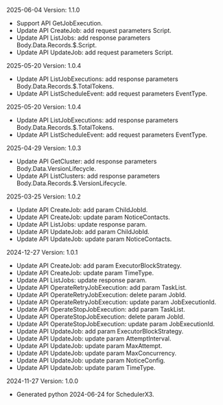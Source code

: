 2025-06-04 Version: 1.1.0
- Support API GetJobExecution.
- Update API CreateJob: add request parameters Script.
- Update API ListJobs: add response parameters Body.Data.Records.$.Script.
- Update API UpdateJob: add request parameters Script.


2025-05-20 Version: 1.0.4
- Update API ListJobExecutions: add response parameters Body.Data.Records.$.TotalTokens.
- Update API ListScheduleEvent: add request parameters EventType.


2025-05-20 Version: 1.0.4
- Update API ListJobExecutions: add response parameters Body.Data.Records.$.TotalTokens.
- Update API ListScheduleEvent: add request parameters EventType.


2025-04-29 Version: 1.0.3
- Update API GetCluster: add response parameters Body.Data.VersionLifecycle.
- Update API ListClusters: add response parameters Body.Data.Records.$.VersionLifecycle.


2025-03-25 Version: 1.0.2
- Update API CreateJob: add param ChildJobId.
- Update API CreateJob: update param NoticeContacts.
- Update API ListJobs: update response param.
- Update API UpdateJob: add param ChildJobId.
- Update API UpdateJob: update param NoticeContacts.


2024-12-27 Version: 1.0.1
- Update API CreateJob: add param ExecutorBlockStrategy.
- Update API CreateJob: update param TimeType.
- Update API ListJobs: update response param.
- Update API OperateRetryJobExecution: add param TaskList.
- Update API OperateRetryJobExecution: delete param JobId.
- Update API OperateRetryJobExecution: update param JobExecutionId.
- Update API OperateStopJobExecution: add param TaskList.
- Update API OperateStopJobExecution: delete param JobId.
- Update API OperateStopJobExecution: update param JobExecutionId.
- Update API UpdateJob: add param ExecutorBlockStrategy.
- Update API UpdateJob: update param AttemptInterval.
- Update API UpdateJob: update param MaxAttempt.
- Update API UpdateJob: update param MaxConcurrency.
- Update API UpdateJob: update param NoticeConfig.
- Update API UpdateJob: update param TimeType.


2024-11-27 Version: 1.0.0
- Generated python 2024-06-24 for SchedulerX3.

